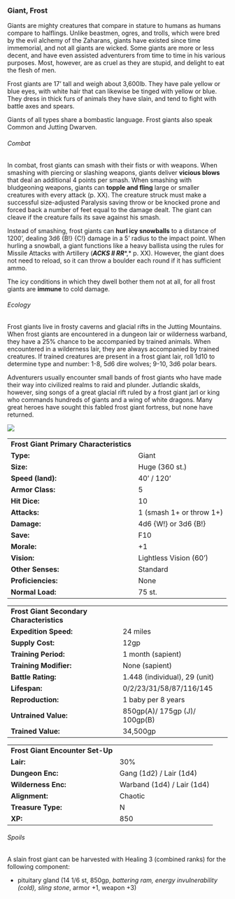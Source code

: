 ### Giant, Frost

Giants are mighty creatures that compare in stature to humans as humans compare to halflings. Unlike beastmen, ogres, and trolls, which were bred by the evil alchemy of the Zaharans, giants have existed since time immemorial, and not all giants are wicked. Some giants are more or less decent, and have even assisted adventurers from time to time in his various purposes. Most, however, are as cruel as they are stupid, and delight to eat the flesh of men.

Frost giants are 17’ tall and weigh about 3,600lb. They have pale yellow or blue eyes, with white hair that can likewise be tinged with yellow or blue. They dress in thick furs of animals they have slain, and tend to fight with battle axes and spears.

Giants of all types share a bombastic language. Frost giants also speak Common and Jutting Dwarven.

###### Combat

In combat, frost giants can smash with their fists or with weapons. When smashing with piercing or slashing weapons, giants deliver **vicious blows** that deal an additional 4 points per smash. When smashing with bludgeoning weapons, giants can **topple and fling** large or smaller creatures with every attack (p. XX). The creature struck must make a successful size-adjusted Paralysis saving throw or be knocked prone and forced back a number of feet equal to the damage dealt. The giant can cleave if the creature fails its save against his smash.

Instead of smashing, frost giants can **hurl icy snowballs** to a distance of 1200’, dealing 3d6 {B!} {C!} damage in a 5’ radius to the impact point. When hurling a snowball, a giant functions like a heavy ballista using the rules for Missile Attacks with Artillery (***ACKS II RR****,* p. XX). However, the giant does not need to reload, so it can throw a boulder each round if it has sufficient ammo.

The icy conditions in which they dwell bother them not at all, for all frost giants are **immune** to cold damage.

###### Ecology

Frost giants live in frosty caverns and glacial rifts in the Jutting Mountains. When frost giants are encountered in a dungeon lair or wilderness warband, they have a 25% chance to be accompanied by trained animals. When encountered in a wilderness lair, they are always accompanied by trained creatures. If trained creatures are present in a frost giant lair, roll 1d10 to determine type and number: 1-8, 5d6 dire wolves; 9-10, 3d6 polar bears.

Adventurers usually encounter small bands of frost giants who have made their way into civilized realms to raid and plunder. Jutlandic skalds, however, sing songs of a great glacial rift ruled by a frost giant jarl or king who commands hundreds of giants and a wing of white dragons. Many great heroes have sought this fabled frost giant fortress, but none have returned.

![](data:image/png;base64...)

|  |  |
| --- | --- |
| **Frost Giant Primary Characteristics** | |
| **Type:** | Giant |
| **Size:** | Huge (360 st.) |
| **Speed (land):** | 40’ / 120’ |
| **Armor Class:** | 5 |
| **Hit Dice:** | 10 |
| **Attacks:** | 1 (smash 1+ or throw 1+) |
| **Damage:** | 4d6 {W!} or 3d6 {B!} |
| **Save:** | F10 |
| **Morale:** | +1 |
| **Vision:** | Lightless Vision (60’) |
| **Other Senses:** | Standard |
| **Proficiencies:** | None |
| **Normal Load:** | 75 st. |

|  |  |
| --- | --- |
| **Frost Giant Secondary Characteristics** | |
| **Expedition Speed:** | 24 miles |
| **Supply Cost:** | 12gp |
| **Training Period:** | 1 month (sapient) |
| **Training Modifier:** | None (sapient) |
| **Battle Rating:** | 1.448 (individual), 29 (unit) |
| **Lifespan:** | 0/2/23/31/58/87/116/145 |
| **Reproduction:** | 1 baby per 8 years |
| **Untrained Value:** | 850gp(A)/ 175gp (J)/ 100gp(B) |
| **Trained Value:** | 34,500gp |

|  |  |
| --- | --- |
| **Frost Giant Encounter Set-Up** | |
| **Lair:** | 30% |
| **Dungeon Enc:** | Gang (1d2) / Lair (1d4) |
| **Wilderness Enc:** | Warband (1d4) / Lair (1d4) |
| **Alignment:** | Chaotic |
| **Treasure Type:** | N |
| **XP:** | 850 |

###### Spoils

A slain frost giant can be harvested with Healing 3 (combined ranks) for the following component:

* pituitary gland (14 1/6 st, 850gp, *battering ram, energy invulnerability (cold), sling stone*, armor +1, weapon +3)
